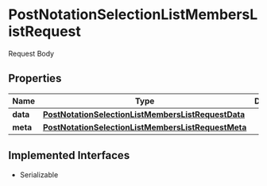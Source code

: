 

# PostNotationSelectionListMembersListRequest

Request Body

## Properties

Name | Type | Description | Notes
------------ | ------------- | ------------- | -------------
**data** | [**PostNotationSelectionListMembersListRequestData**](PostNotationSelectionListMembersListRequestData.md) |  |  [optional]
**meta** | [**PostNotationSelectionListMembersListRequestMeta**](PostNotationSelectionListMembersListRequestMeta.md) |  |  [optional]


## Implemented Interfaces

* Serializable


